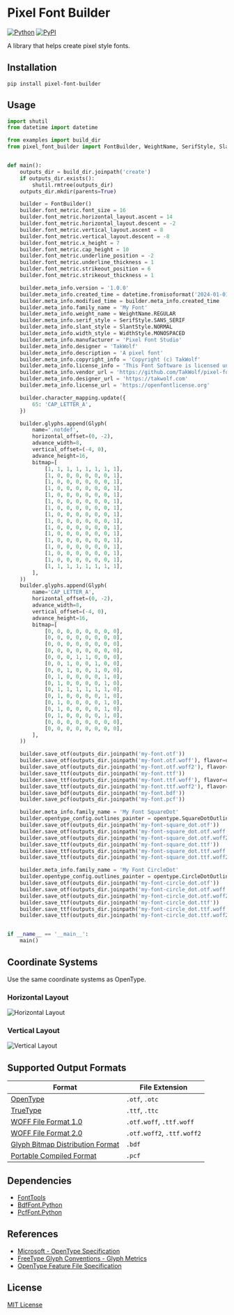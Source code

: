 # Pixel Font Builder

[![Python](https://img.shields.io/badge/python-3.12-brightgreen)](https://www.python.org)
[![PyPI](https://img.shields.io/pypi/v/pixel-font-builder)](https://pypi.org/project/pixel-font-builder/)

A library that helps create pixel style fonts.

## Installation

```shell
pip install pixel-font-builder
```

## Usage

```python
import shutil
from datetime import datetime

from examples import build_dir
from pixel_font_builder import FontBuilder, WeightName, SerifStyle, SlantStyle, WidthStyle, Glyph, opentype


def main():
    outputs_dir = build_dir.joinpath('create')
    if outputs_dir.exists():
        shutil.rmtree(outputs_dir)
    outputs_dir.mkdir(parents=True)

    builder = FontBuilder()
    builder.font_metric.font_size = 16
    builder.font_metric.horizontal_layout.ascent = 14
    builder.font_metric.horizontal_layout.descent = -2
    builder.font_metric.vertical_layout.ascent = 8
    builder.font_metric.vertical_layout.descent = -8
    builder.font_metric.x_height = 7
    builder.font_metric.cap_height = 10
    builder.font_metric.underline_position = -2
    builder.font_metric.underline_thickness = 1
    builder.font_metric.strikeout_position = 6
    builder.font_metric.strikeout_thickness = 1

    builder.meta_info.version = '1.0.0'
    builder.meta_info.created_time = datetime.fromisoformat('2024-01-01T00:00:00Z')
    builder.meta_info.modified_time = builder.meta_info.created_time
    builder.meta_info.family_name = 'My Font'
    builder.meta_info.weight_name = WeightName.REGULAR
    builder.meta_info.serif_style = SerifStyle.SANS_SERIF
    builder.meta_info.slant_style = SlantStyle.NORMAL
    builder.meta_info.width_style = WidthStyle.MONOSPACED
    builder.meta_info.manufacturer = 'Pixel Font Studio'
    builder.meta_info.designer = 'TakWolf'
    builder.meta_info.description = 'A pixel font'
    builder.meta_info.copyright_info = 'Copyright (c) TakWolf'
    builder.meta_info.license_info = 'This Font Software is licensed under the SIL Open Font License, Version 1.1'
    builder.meta_info.vendor_url = 'https://github.com/TakWolf/pixel-font-builder'
    builder.meta_info.designer_url = 'https://takwolf.com'
    builder.meta_info.license_url = 'https://openfontlicense.org'

    builder.character_mapping.update({
        65: 'CAP_LETTER_A',
    })

    builder.glyphs.append(Glyph(
        name='.notdef',
        horizontal_offset=(0, -2),
        advance_width=8,
        vertical_offset=(-4, 0),
        advance_height=16,
        bitmap=[
            [1, 1, 1, 1, 1, 1, 1, 1],
            [1, 0, 0, 0, 0, 0, 0, 1],
            [1, 0, 0, 0, 0, 0, 0, 1],
            [1, 0, 0, 0, 0, 0, 0, 1],
            [1, 0, 0, 0, 0, 0, 0, 1],
            [1, 0, 0, 0, 0, 0, 0, 1],
            [1, 0, 0, 0, 0, 0, 0, 1],
            [1, 0, 0, 0, 0, 0, 0, 1],
            [1, 0, 0, 0, 0, 0, 0, 1],
            [1, 0, 0, 0, 0, 0, 0, 1],
            [1, 0, 0, 0, 0, 0, 0, 1],
            [1, 0, 0, 0, 0, 0, 0, 1],
            [1, 0, 0, 0, 0, 0, 0, 1],
            [1, 0, 0, 0, 0, 0, 0, 1],
            [1, 0, 0, 0, 0, 0, 0, 1],
            [1, 1, 1, 1, 1, 1, 1, 1],
        ],
    ))
    builder.glyphs.append(Glyph(
        name='CAP_LETTER_A',
        horizontal_offset=(0, -2),
        advance_width=8,
        vertical_offset=(-4, 0),
        advance_height=16,
        bitmap=[
            [0, 0, 0, 0, 0, 0, 0, 0],
            [0, 0, 0, 0, 0, 0, 0, 0],
            [0, 0, 0, 0, 0, 0, 0, 0],
            [0, 0, 0, 0, 0, 0, 0, 0],
            [0, 0, 0, 1, 1, 0, 0, 0],
            [0, 0, 1, 0, 0, 1, 0, 0],
            [0, 0, 1, 0, 0, 1, 0, 0],
            [0, 1, 0, 0, 0, 0, 1, 0],
            [0, 1, 0, 0, 0, 0, 1, 0],
            [0, 1, 1, 1, 1, 1, 1, 0],
            [0, 1, 0, 0, 0, 0, 1, 0],
            [0, 1, 0, 0, 0, 0, 1, 0],
            [0, 1, 0, 0, 0, 0, 1, 0],
            [0, 1, 0, 0, 0, 0, 1, 0],
            [0, 0, 0, 0, 0, 0, 0, 0],
            [0, 0, 0, 0, 0, 0, 0, 0],
        ],
    ))

    builder.save_otf(outputs_dir.joinpath('my-font.otf'))
    builder.save_otf(outputs_dir.joinpath('my-font.otf.woff'), flavor=opentype.Flavor.WOFF)
    builder.save_otf(outputs_dir.joinpath('my-font.otf.woff2'), flavor=opentype.Flavor.WOFF2)
    builder.save_ttf(outputs_dir.joinpath('my-font.ttf'))
    builder.save_ttf(outputs_dir.joinpath('my-font.ttf.woff'), flavor=opentype.Flavor.WOFF)
    builder.save_ttf(outputs_dir.joinpath('my-font.ttf.woff2'), flavor=opentype.Flavor.WOFF2)
    builder.save_bdf(outputs_dir.joinpath('my-font.bdf'))
    builder.save_pcf(outputs_dir.joinpath('my-font.pcf'))

    builder.meta_info.family_name = 'My Font SquareDot'
    builder.opentype_config.outlines_painter = opentype.SquareDotOutlinesPainter()
    builder.save_otf(outputs_dir.joinpath('my-font-square_dot.otf'))
    builder.save_otf(outputs_dir.joinpath('my-font-square_dot.otf.woff'), flavor=opentype.Flavor.WOFF)
    builder.save_otf(outputs_dir.joinpath('my-font-square_dot.otf.woff2'), flavor=opentype.Flavor.WOFF2)
    builder.save_ttf(outputs_dir.joinpath('my-font-square_dot.ttf'))
    builder.save_ttf(outputs_dir.joinpath('my-font-square_dot.ttf.woff'), flavor=opentype.Flavor.WOFF)
    builder.save_ttf(outputs_dir.joinpath('my-font-square_dot.ttf.woff2'), flavor=opentype.Flavor.WOFF2)

    builder.meta_info.family_name = 'My Font CircleDot'
    builder.opentype_config.outlines_painter = opentype.CircleDotOutlinesPainter()
    builder.save_otf(outputs_dir.joinpath('my-font-circle_dot.otf'))
    builder.save_otf(outputs_dir.joinpath('my-font-circle_dot.otf.woff'), flavor=opentype.Flavor.WOFF)
    builder.save_otf(outputs_dir.joinpath('my-font-circle_dot.otf.woff2'), flavor=opentype.Flavor.WOFF2)
    builder.save_ttf(outputs_dir.joinpath('my-font-circle_dot.ttf'))
    builder.save_ttf(outputs_dir.joinpath('my-font-circle_dot.ttf.woff'), flavor=opentype.Flavor.WOFF)
    builder.save_ttf(outputs_dir.joinpath('my-font-circle_dot.ttf.woff2'), flavor=opentype.Flavor.WOFF2)


if __name__ == '__main__':
    main()
```

## Coordinate Systems

Use the same coordinate systems as OpenType.

### Horizontal Layout

![Horizontal Layout](https://freetype.org/freetype2/docs/glyphs/glyph-metrics-3.svg)

### Vertical Layout

![Vertical Layout](https://freetype.org/freetype2/docs/glyphs/glyph-metrics-4.svg)

## Supported Output Formats

| Format | File Extension |
|---|---|
| [OpenType](https://learn.microsoft.com/en-us/typography/opentype/) | `.otf`, `.otc` |
| [TrueType](https://learn.microsoft.com/en-us/typography/truetype/) | `.ttf`, `.ttc` |
| [WOFF File Format 1.0](https://www.w3.org/TR/WOFF/) | `.otf.woff`, `.ttf.woff` |
| [WOFF File Format 2.0](https://www.w3.org/TR/WOFF2/) | `.otf.woff2`, `.ttf.woff2` |
| [Glyph Bitmap Distribution Format](https://en.wikipedia.org/wiki/Glyph_Bitmap_Distribution_Format) | `.bdf` |
| [Portable Compiled Format](https://en.wikipedia.org/wiki/Portable_Compiled_Format) | `.pcf` |

## Dependencies

- [FontTools](https://github.com/fonttools/fonttools)
- [BdfFont.Python](https://github.com/TakWolf/bdffont-python)
- [PcfFont.Python](https://github.com/TakWolf/pcffont-python)

## References

- [Microsoft - OpenType Specification](https://learn.microsoft.com/en-us/typography/opentype/spec/)
- [FreeType Glyph Conventions - Glyph Metrics](https://freetype.org/freetype2/docs/glyphs/glyphs-3.html)
- [OpenType Feature File Specification](https://adobe-type-tools.github.io/afdko/OpenTypeFeatureFileSpecification.html)

## License

[MIT License](LICENSE)
